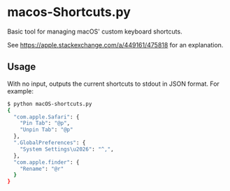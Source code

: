 # macos-Shortcuts.py

Basic tool for managing macOS' custom keyboard shortcuts.

See https://apple.stackexchange.com/a/449161/475818 for an explanation.

## Usage

With no input, outputs the current shortcuts to stdout in JSON format. For example:

```bash
$ python macOS-shortcuts.py
{
  "com.apple.Safari": {
    "Pin Tab": "@p",
    "Unpin Tab": "@p"
  },
  ".GlobalPreferences": {
    "System Settings\u2026": "^,",
  },
  "com.apple.finder": {
    "Rename": "@r"
  }
}
```